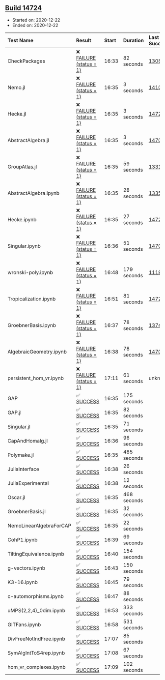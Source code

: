 ## [Build 14724](https://oscarci.mathematik.uni-kl.de/job/oscar/14724/)

* Started on: 2020-12-22
* Ended on: 2020-12-22

| Test Name    | Result | Start | Duration | Last Success | First Failure |
|:-------------|:-------|:------|:---------|:-------------|:--------------|
| CheckPackages | ❌ [FAILURE (status = 1)](https://oscarci.mathematik.uni-kl.de/job/oscar/14724/artifact/logs/build-14724/CheckPackages.log) | 16:33 | 82 seconds | [13085](https://oscarci.mathematik.uni-kl.de/job/oscar/13085/) | [13086](https://oscarci.mathematik.uni-kl.de/job/oscar/13086/) |
| Nemo.jl | ❌ [FAILURE (status = 1)](https://oscarci.mathematik.uni-kl.de/job/oscar/14724/artifact/logs/build-14724/Nemo.jl.log) | 16:35 | 3 seconds | [14101](https://oscarci.mathematik.uni-kl.de/job/oscar/14101/) | [14102](https://oscarci.mathematik.uni-kl.de/job/oscar/14102/) |
| Hecke.jl | ❌ [FAILURE (status = 1)](https://oscarci.mathematik.uni-kl.de/job/oscar/14724/artifact/logs/build-14724/Hecke.jl.log) | 16:35 | 3 seconds | [14723](https://oscarci.mathematik.uni-kl.de/job/oscar/14723/) | [14724](https://oscarci.mathematik.uni-kl.de/job/oscar/14724/) |
| AbstractAlgebra.jl | ❌ [FAILURE (status = 1)](https://oscarci.mathematik.uni-kl.de/job/oscar/14724/artifact/logs/build-14724/AbstractAlgebra.jl.log) | 16:35 | 3 seconds | [14701](https://oscarci.mathematik.uni-kl.de/job/oscar/14701/) | [14702](https://oscarci.mathematik.uni-kl.de/job/oscar/14702/) |
| GroupAtlas.jl | ❌ [FAILURE (status = 1)](https://oscarci.mathematik.uni-kl.de/job/oscar/14724/artifact/logs/build-14724/GroupAtlas.jl.log) | 16:35 | 59 seconds | [13311](https://oscarci.mathematik.uni-kl.de/job/oscar/13311/) | [13312](https://oscarci.mathematik.uni-kl.de/job/oscar/13312/) |
| AbstractAlgebra.ipynb | ❌ [FAILURE (status = 1)](https://oscarci.mathematik.uni-kl.de/job/oscar/14724/artifact/logs/build-14724/AbstractAlgebra.ipynb.log) | 16:35 | 28 seconds | [13355](https://oscarci.mathematik.uni-kl.de/job/oscar/13355/) | [13356](https://oscarci.mathematik.uni-kl.de/job/oscar/13356/) |
| Hecke.ipynb | ❌ [FAILURE (status = 1)](https://oscarci.mathematik.uni-kl.de/job/oscar/14724/artifact/logs/build-14724/Hecke.ipynb.log) | 16:35 | 27 seconds | [14723](https://oscarci.mathematik.uni-kl.de/job/oscar/14723/) | [14724](https://oscarci.mathematik.uni-kl.de/job/oscar/14724/) |
| Singular.ipynb | ❌ [FAILURE (status = 1)](https://oscarci.mathematik.uni-kl.de/job/oscar/14724/artifact/logs/build-14724/Singular.ipynb.log) | 16:36 | 51 seconds | [14701](https://oscarci.mathematik.uni-kl.de/job/oscar/14701/) | [14702](https://oscarci.mathematik.uni-kl.de/job/oscar/14702/) |
| wronski-poly.ipynb | ❌ [FAILURE (status = 1)](https://oscarci.mathematik.uni-kl.de/job/oscar/14724/artifact/logs/build-14724/wronski-poly.ipynb.log) | 16:48 | 179 seconds | [11192](https://oscarci.mathematik.uni-kl.de/job/oscar/11192/) | [11193](https://oscarci.mathematik.uni-kl.de/job/oscar/11193/) |
| Tropicalization.ipynb | ❌ [FAILURE (status = 1)](https://oscarci.mathematik.uni-kl.de/job/oscar/14724/artifact/logs/build-14724/Tropicalization.ipynb.log) | 16:51 | 81 seconds | [14723](https://oscarci.mathematik.uni-kl.de/job/oscar/14723/) | [14724](https://oscarci.mathematik.uni-kl.de/job/oscar/14724/) |
| GroebnerBasis.ipynb | ❌ [FAILURE (status = 1)](https://oscarci.mathematik.uni-kl.de/job/oscar/14724/artifact/logs/build-14724/GroebnerBasis.ipynb.log) | 16:37 | 78 seconds | [13748](https://oscarci.mathematik.uni-kl.de/job/oscar/13748/) | [13749](https://oscarci.mathematik.uni-kl.de/job/oscar/13749/) |
| AlgebraicGeometry.ipynb | ❌ [FAILURE (status = 1)](https://oscarci.mathematik.uni-kl.de/job/oscar/14724/artifact/logs/build-14724/AlgebraicGeometry.ipynb.log) | 16:38 | 78 seconds | [14701](https://oscarci.mathematik.uni-kl.de/job/oscar/14701/) | [14702](https://oscarci.mathematik.uni-kl.de/job/oscar/14702/) |
| persistent_hom_vr.ipynb | ❌ [FAILURE (status = 1)](https://oscarci.mathematik.uni-kl.de/job/oscar/14724/artifact/logs/build-14724/persistent_hom_vr.ipynb.log) | 17:11 | 61 seconds | unknown | unknown |
| GAP | ✅ [SUCCESS](https://oscarci.mathematik.uni-kl.de/job/oscar/14724/artifact/logs/build-14724/GAP.log) | 16:35 | 175 seconds |  |  |
| GAP.jl | ✅ [SUCCESS](https://oscarci.mathematik.uni-kl.de/job/oscar/14724/artifact/logs/build-14724/GAP.jl.log) | 16:35 | 82 seconds |  |  |
| Singular.jl | ✅ [SUCCESS](https://oscarci.mathematik.uni-kl.de/job/oscar/14724/artifact/logs/build-14724/Singular.jl.log) | 16:35 | 71 seconds |  |  |
| CapAndHomalg.jl | ✅ [SUCCESS](https://oscarci.mathematik.uni-kl.de/job/oscar/14724/artifact/logs/build-14724/CapAndHomalg.jl.log) | 16:36 | 96 seconds |  |  |
| Polymake.jl | ✅ [SUCCESS](https://oscarci.mathematik.uni-kl.de/job/oscar/14724/artifact/logs/build-14724/Polymake.jl.log) | 16:35 | 485 seconds |  |  |
| JuliaInterface | ✅ [SUCCESS](https://oscarci.mathematik.uni-kl.de/job/oscar/14724/artifact/logs/build-14724/JuliaInterface.log) | 16:38 | 26 seconds |  |  |
| JuliaExperimental | ✅ [SUCCESS](https://oscarci.mathematik.uni-kl.de/job/oscar/14724/artifact/logs/build-14724/JuliaExperimental.log) | 16:38 | 12 seconds |  |  |
| Oscar.jl | ✅ [SUCCESS](https://oscarci.mathematik.uni-kl.de/job/oscar/14724/artifact/logs/build-14724/Oscar.jl.log) | 16:35 | 468 seconds |  |  |
| GroebnerBasis.jl | ✅ [SUCCESS](https://oscarci.mathematik.uni-kl.de/job/oscar/14724/artifact/logs/build-14724/GroebnerBasis.jl.log) | 16:35 | 32 seconds |  |  |
| NemoLinearAlgebraForCAP | ✅ [SUCCESS](https://oscarci.mathematik.uni-kl.de/job/oscar/14724/artifact/logs/build-14724/NemoLinearAlgebraForCAP.log) | 16:35 | 22 seconds |  |  |
| CohP1.ipynb | ✅ [SUCCESS](https://oscarci.mathematik.uni-kl.de/job/oscar/14724/artifact/logs/build-14724/CohP1.ipynb.log) | 16:39 | 69 seconds |  |  |
| TiltingEquivalence.ipynb | ✅ [SUCCESS](https://oscarci.mathematik.uni-kl.de/job/oscar/14724/artifact/logs/build-14724/TiltingEquivalence.ipynb.log) | 16:40 | 154 seconds |  |  |
| g-vectors.ipynb | ✅ [SUCCESS](https://oscarci.mathematik.uni-kl.de/job/oscar/14724/artifact/logs/build-14724/g-vectors.ipynb.log) | 16:43 | 150 seconds |  |  |
| K3-16.ipynb | ✅ [SUCCESS](https://oscarci.mathematik.uni-kl.de/job/oscar/14724/artifact/logs/build-14724/K3-16.ipynb.log) | 16:45 | 79 seconds |  |  |
| c-automorphisms.ipynb | ✅ [SUCCESS](https://oscarci.mathematik.uni-kl.de/job/oscar/14724/artifact/logs/build-14724/c-automorphisms.ipynb.log) | 16:47 | 88 seconds |  |  |
| uMPS(2,2,4)_0dim.ipynb | ✅ [SUCCESS](https://oscarci.mathematik.uni-kl.de/job/oscar/14724/artifact/logs/build-14724/uMPS-2-2-4-_0dim.ipynb.log) | 16:53 | 333 seconds |  |  |
| GITFans.ipynb | ✅ [SUCCESS](https://oscarci.mathematik.uni-kl.de/job/oscar/14724/artifact/logs/build-14724/GITFans.ipynb.log) | 16:58 | 531 seconds |  |  |
| DivFreeNotIndFree.ipynb | ✅ [SUCCESS](https://oscarci.mathematik.uni-kl.de/job/oscar/14724/artifact/logs/build-14724/DivFreeNotIndFree.ipynb.log) | 17:07 | 85 seconds |  |  |
| SymAlgIntToS4rep.ipynb | ✅ [SUCCESS](https://oscarci.mathematik.uni-kl.de/job/oscar/14724/artifact/logs/build-14724/SymAlgIntToS4rep.ipynb.log) | 17:08 | 67 seconds |  |  |
| hom_vr_complexes.ipynb | ✅ [SUCCESS](https://oscarci.mathematik.uni-kl.de/job/oscar/14724/artifact/logs/build-14724/hom_vr_complexes.ipynb.log) | 17:09 | 102 seconds |  |  |
